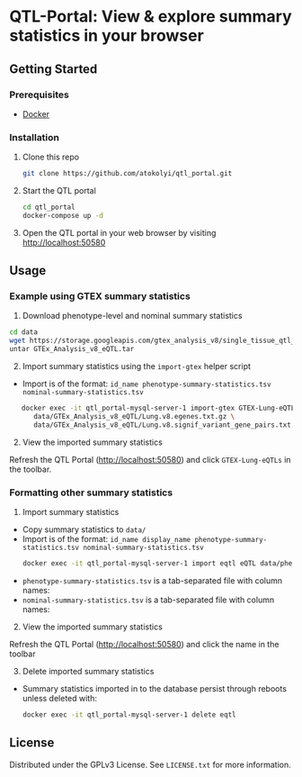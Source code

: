 # QTL-Portal: View & explore summary statistics in your browser

<!-- GETTING STARTED -->
## Getting Started

### Prerequisites

- [Docker](https://docs.docker.com/engine/install/)

### Installation

1. Clone this repo
   ```sh
   git clone https://github.com/atokolyi/qtl_portal.git
   ```
2. Start the QTL portal
   ```sh
   cd qtl_portal
   docker-compose up -d
   ```
3. Open the QTL portal in your web browser by visiting [http://localhost:50580](http://localhost:50580)


<!-- USAGE EXAMPLES -->
## Usage

### Example using GTEX summary statistics
1. Download phenotype-level and nominal summary statistics
```sh
cd data
wget https://storage.googleapis.com/gtex_analysis_v8/single_tissue_qtl_data/GTEx_Analysis_v8_eQTL.tar
untar GTEx_Analysis_v8_eQTL.tar
```
2. Import summary statistics using the `import-gtex` helper script
- Import is of the format: 
```id_name phenotype-summary-statistics.tsv nominal-summary-statistics.tsv```
```sh
   docker exec -it qtl_portal-mysql-server-1 import-gtex GTEX-Lung-eQTLs \
      data/GTEx_Analysis_v8_eQTL/Lung.v8.egenes.txt.gz \
      data/GTEx_Analysis_v8_eQTL/Lung.v8.signif_variant_gene_pairs.txt.gz
```
2. View the imported summary statistics

Refresh the QTL Portal ([http://localhost:50580](http://localhost:50580)) and click `GTEX-Lung-eQTLs` in the toolbar.


### Formatting other summary statistics
1. Import summary statistics
- Copy summary statistics to `data/`
- Import is of the format: 
```id_name display_name phenotype-summary-statistics.tsv nominal-summary-statistics.tsv```
   ```sh
   docker exec -it qtl_portal-mysql-server-1 import eqtl eQTL data/phenotype-summary-statistics.tsv data/nominal-summary-statistics.tsv
   ```
- `phenotype-summary-statistics.tsv` is a tab-separated file with column names:
- `nominal-summary-statistics.tsv` is a tab-separated file with column names:
2. View the imported summary statistics

Refresh the QTL Portal ([http://localhost:50580](http://localhost:50580)) and click the name in the toolbar 

3. Delete imported summary statistics
- Summary statistics imported in to the database persist through reboots unless deleted with:
  ```sh
  docker exec -it qtl_portal-mysql-server-1 delete eqtl
  ```

<!-- LICENSE -->
## License

Distributed under the GPLv3 License. See `LICENSE.txt` for more information.

